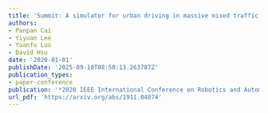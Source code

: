 ```yaml
---
title: 'Summit: A simulator for urban driving in massive mixed traffic'
authors:
- Panpan Cai
- Yiyuan Lee
- Yuanfu Luo
- David Hsu
date: '2020-01-01'
publishDate: '2025-09-10T08:50:13.263787Z'
publication_types:
- paper-conference
publication: '*2020 IEEE International Conference on Robotics and Automation (ICRA)*'
url_pdf: 'https://arxiv.org/abs/1911.04074'
---
```

